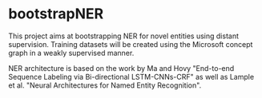 # bootstrapNER

This project aims at bootstrapping NER for novel entities using distant supervision. Training datasets will be created 
using the Microsoft concept graph in a weakly supervised manner. 

NER architecture is based on the work by Ma and Hovy 
"End-to-end Sequence Labeling via Bi-directional LSTM-CNNs-CRF" as well as Lample et al. "Neural Architectures 
for Named Entity Recognition". 
